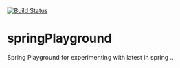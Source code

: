 [![Build Status](https://travis-ci.org/vtapadia/springPlayground.svg?branch=master)](https://travis-ci.org/vtapadia/springPlayground)

# springPlayground
Spring Playground for experimenting with latest in spring .. 

